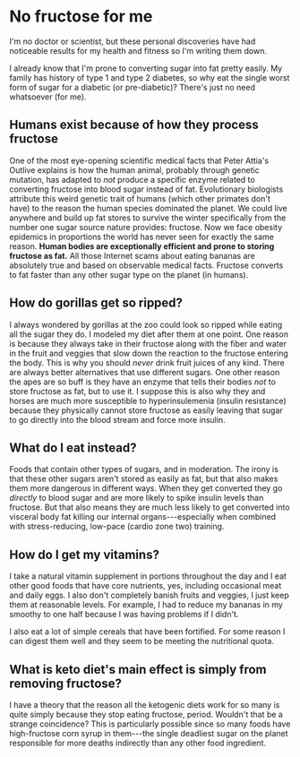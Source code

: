 # No fructose for me

I'm no doctor or scientist, but these personal discoveries have had noticeable results for my health and fitness so I'm writing them down.

I already know that I'm prone to converting sugar into fat pretty easily. My family has history of type 1 and type 2 diabetes, so why eat the single worst form of sugar for a diabetic (or pre-diabetic)? There's just no need whatsoever (for me).

## Humans exist because of how they process fructose

One of the most eye-opening scientific medical facts that Peter Attia's Outlive explains is how the human animal, probably through genetic mutation, has adapted to *not* produce a specific enzyme related to converting fructose into blood sugar instead of fat. Evolutionary biologists attribute this weird genetic trait of humans (which other primates don't have) to the reason the human species dominated the planet. We could live anywhere and build up fat stores to survive the winter specifically from the number one sugar source nature provides: fructose. Now we face obesity epidemics in proportions the world has never seen for exactly the same reason. **Human bodies are exceptionally efficient and prone to storing fructose as fat.** All those Internet scams about eating bananas are absolutely true and based on observable medical facts. Fructose converts to fat faster than any other sugar type on the planet (in humans).

## How do gorillas get so ripped?

I always wondered by gorillas at the zoo could look so ripped while eating all the sugar they do. I modeled my diet after them at one point. One reason is because they always take in their fructose along with the fiber and water in the fruit and veggies that slow down the reaction to the fructose entering the body. This is why you should *never* drink fruit juices of any kind. There are always better alternatives that use different sugars. One other reason the apes are so buff is they have an enzyme that tells their bodies *not* to store fructose as fat, but to use it. I suppose this is also why they and horses are much more susceptible to hyperinsulemenia (insulin resistance) because they physically cannot store fructose as easily leaving that sugar to go directly into the blood stream and force more insulin.

## What do I eat instead?

Foods that contain other types of sugars, and in moderation. The irony is that these other sugars aren't stored as easily as fat, but that also makes them more dangerous in different ways. When they get converted they go *directly* to blood sugar and are more likely to spike insulin levels than fructose. But that also means they are much less likely to get converted into visceral body fat killing our internal organs---especially when combined with stress-reducing, low-pace (cardio zone two) training.

## How do I get my vitamins?

I take a natural vitamin supplement in portions throughout the day and I eat other good foods that have core nutrients, yes, including occasional meat and daily eggs. I also don't completely banish fruits and veggies, I just keep them at reasonable levels. For example, I had to reduce my bananas in my smoothy to one half because I was having problems if I didn't.

I also eat a lot of simple cereals that have been fortified. For some reason I can digest them well and they seem to be meeting the nutritional quota.

## What is keto diet's main effect is simply from removing fructose?

I have a theory that the reason all the ketogenic diets work for so many is quite simply because they stop eating fructose, period. Wouldn't that be a strange coincidence? This is particularly possible since so many foods have high-fructose corn syrup in them---the single deadliest sugar on the planet responsible for more deaths indirectly than any other food ingredient.


